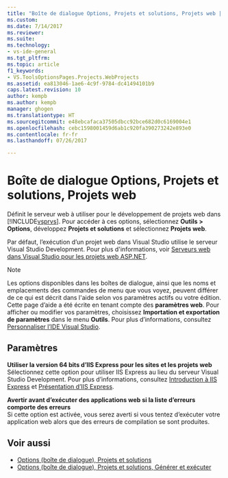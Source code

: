 ```yaml
---
title: "Boîte de dialogue Options, Projets et solutions, Projets web | Microsoft Docs"
ms.custom: 
ms.date: 7/14/2017
ms.reviewer: 
ms.suite: 
ms.technology:
- vs-ide-general
ms.tgt_pltfrm: 
ms.topic: article
f1_keywords:
- VS.ToolsOptionsPages.Projects.WebProjects
ms.assetid: ea813046-1ae6-4c9f-9784-dc41494101b9
caps.latest.revision: 10
author: kempb
ms.author: kempb
manager: ghogen
ms.translationtype: HT
ms.sourcegitcommit: e48ebcafaca37505dbcc92bce682d0c6169004e1
ms.openlocfilehash: cebc1598001459d6ab1c920fa390273242e893e0
ms.contentlocale: fr-fr
ms.lasthandoff: 07/26/2017

---
```


# <a name="options-dialog-box-projects-and-solutions-web-projects"></a>Boîte de dialogue Options, Projets et solutions, Projets web

Définit le serveur web à utiliser pour le développement de projets web dans [!INCLUDE[vsprvs](../../code-quality/includes/vsprvs_md.md)]. Pour accéder à ces options, sélectionnez **Outils > Options**, développez **Projets et solutions** et sélectionnez **Projets web**.

Par défaut, l’exécution d’un projet web dans Visual Studio utilise le serveur Visual Studio Development. Pour plus d'informations, voir [Serveurs web dans Visual Studio pour les projets web ASP.NET](http://msdn.microsoft.com/en-us/31d4f588-df59-4b7e-b9ea-e1f2dd204328).  

> [!NOTE]
>  Les options disponibles dans les boîtes de dialogue, ainsi que les noms et emplacements des commandes de menu que vous voyez, peuvent différer de ce qui est décrit dans l'aide selon vos paramètres actifs ou votre édition. Cette page d’aide a été écrite en tenant compte des **paramètres web**. Pour afficher ou modifier vos paramètres, choisissez **Importation et exportation de paramètres** dans le menu **Outils**. Pour plus d’informations, consultez [Personnaliser l’IDE Visual Studio](../../ide/personalizing-the-visual-studio-ide.md).  
  
## <a name="settings"></a>Paramètres  

**Utiliser la version 64 bits d’IIS Express pour les sites et les projets web**  
Sélectionnez cette option pour utiliser IIS Express au lieu du serveur Visual Studio Development. Pour plus d’informations, consultez [Introduction à IIS Express](http://go.microsoft.com/?linkid=9747914) et [Présentation d’IIS Express](http://go.microsoft.com/?linkid=9747915).

**Avertir avant d’exécuter des applications web si la liste d’erreurs comporte des erreurs**  
Si cette option est activée, vous serez averti si vous tentez d’exécuter votre application web alors que des erreurs de compilation se sont produites.

## <a name="see-also"></a>Voir aussi  
- [Options (boîte de dialogue), Projets et solutions](projects-and-solutions-options-dialog-box.md)
- [Options (boîte de dialogue), Projets et solutions, Générer et exécuter](options-dialog-box-projects-and-solutions-web-projects.md)
